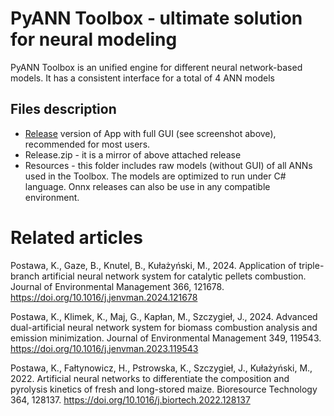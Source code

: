 # PyANN Toolbox - ultimate solution for neural modeling
PyANN Toolbox is an unified engine for different neural network-based models. It has a consistent interface for a total of 4 ANN models

## Files description
* [Release](https://github.com/kar-pos/PelletCatalystsANN/releases/tag/v1.0.0) version of App with full GUI (see screenshot above), recommended for most users.
* Release.zip - it is a mirror of above attached release
* Resources - this folder includes raw models (without GUI) of all ANNs used in the Toolbox. The models are optimized to run under C# language. Onnx releases can also be use in any compatible environment.

# Related articles
Postawa, K., Gaze, B., Knutel, B., Kułażyński, M., 2024. Application of triple-branch artificial neural network system for catalytic pellets combustion. Journal of Environmental Management 366, 121678. https://doi.org/10.1016/j.jenvman.2024.121678

Postawa, K., Klimek, K., Maj, G., Kapłan, M., Szczygieł, J., 2024. Advanced dual-artificial neural network system for biomass combustion analysis and emission minimization. Journal of Environmental Management 349, 119543. https://doi.org/10.1016/j.jenvman.2023.119543

Postawa, K., Fałtynowicz, H., Pstrowska, K., Szczygieł, J., Kułażyński, M., 2022. Artificial neural networks to differentiate the composition and pyrolysis kinetics of fresh and long-stored maize. Bioresource Technology 364, 128137. https://doi.org/10.1016/j.biortech.2022.128137